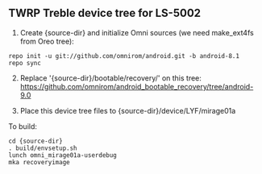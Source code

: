 ## TWRP Treble device tree for LS-5002


1) Create {source-dir} and initialize Omni sources (we need make_ext4fs from Oreo tree): 

```
repo init -u git://github.com/omnirom/android.git -b android-8.1
repo sync
```

2) Replace '{source-dir}/bootable/recovery/' on this tree: https://github.com/omnirom/android_bootable_recovery/tree/android-9.0

3) Place this device tree files to {source-dir}/device/LYF/mirage01a


To build:

```
cd {source-dir}
. build/envsetup.sh
lunch omni_mirage01a-userdebug
mka recoveryimage
```

